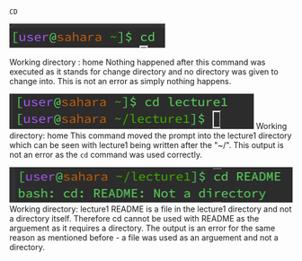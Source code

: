 `CD`


![Image](cd1.png)

Working directory : home
Nothing happened after this command was executed as it stands for change directory and no directory was given to change into. 
This is not an error as simply nothing happens. 

![Image](cd2.png)
Working directory: home 
This command moved the prompt into the lecture1 directory which can be seen with lecture1 being written after the "~/". 
This output is not an error as the `cd` command was used correctly. 

![Image](cd3.png)
Working directory: lecture1
README is a file in the lecture1 directory and not a directory itself. Therefore cd cannot be used with README as the arguement as it requires a directory. 
The output is an error for the same reason as mentioned before - a file was used as an arguement and not a directory. 



